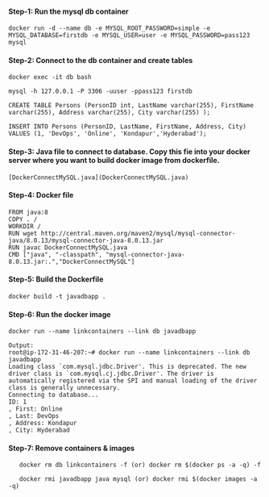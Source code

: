 #### Step-1: Run the mysql db container

    docker run -d --name db -e MYSQL_ROOT_PASSWORD=simple -e MYSQL_DATABASE=firstdb -e MYSQL_USER=user -e MYSQL_PASSWORD=pass123 mysql

#### Step-2: Connect to the db container and create tables

    docker exec -it db bash

    mysql -h 127.0.0.1 -P 3306 -uuser -ppass123 firstdb

    CREATE TABLE Persons (PersonID int, LastName varchar(255), FirstName varchar(255), Address varchar(255), City varchar(255) );

    INSERT INTO Persons (PersonID, LastName, FirstName, Address, City) VALUES (1, 'DevOps', 'Online', 'Kondapur','Hyderabad');

#### Step-3: Java file to connect to database. Copy this fie into your docker server where you want to build docker image from dockerfile.

    [DockerConnectMySQL.java](DockerConnectMySQL.java)

#### Step-4: Docker file

    FROM java:8
    COPY . /
    WORKDIR /
    RUN wget http://central.maven.org/maven2/mysql/mysql-connector-java/8.0.13/mysql-connector-java-8.0.13.jar
    RUN javac DockerConnectMySQL.java
    CMD ["java", "-classpath", "mysql-connector-java-8.0.13.jar:.","DockerConnectMySQL"]


#### Step-5: Build the Dockerfile

    docker build -t javadbapp .

#### Step-6: Run the docker image

    docker run --name linkcontainers --link db javadbapp
    
    Output:
    root@ip-172-31-46-207:~# docker run --name linkcontainers --link db javadbapp
    Loading class `com.mysql.jdbc.Driver'. This is deprecated. The new driver class is `com.mysql.cj.jdbc.Driver'. The driver is automatically registered via the SPI and manual loading of the driver class is generally unnecessary.
    Connecting to database...
    ID: 1
    , First: Online
    , Last: DevOps
    , Address: Kondapur
    , City: Hyderabad

#### Step-7: Remove containers & images

       docker rm db linkcontainers -f (or) docker rm $(docker ps -a -q) -f
       
       docker rmi javadbapp java mysql (or) docker rmi $(docker images -a -q)
